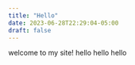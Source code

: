 ```yaml
---
title: "Hello"
date: 2023-06-28T22:29:04-05:00
draft: false
---
```

welcome to my site!
hello
hello
hello